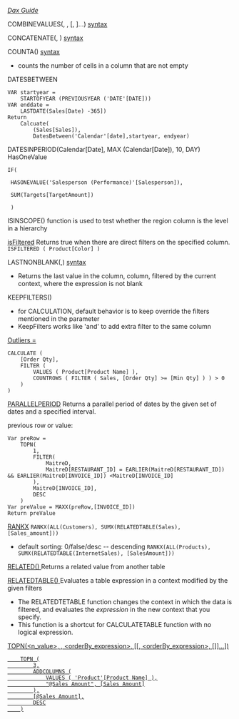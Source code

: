 *[Dax Guide](https://dax.guide/)*

COMBINEVALUES(<delimiter>, <expression>, <expression>[, <expression>]…) [syntax](https://docs.microsoft.com/en-us/dax/combinevalues-function-dax)


CONCATENATE(<text1>, <text2>) [syntax](https://docs.microsoft.com/en-us/dax/concatenate-function-dax)

COUNTA(<column>) [syntax](https://docs.microsoft.com/en-us/dax/counta-function-dax)
- counts the number of cells in a column that are not empty

DATESBETWEEN
```Sales PYTD =
VAR startyear = 
    STARTOFYEAR (PREVIOUSYEAR ('DATE'[DATE]))
VAR enddate =
    LASTDATE(Sales[Date) -365])
Return
    Calcuate(
        (Sales[Sales]),
        DatesBetween('Calendar'[date],startyear, endyear)

```

DATESINPERIOD(Calendar[Date], MAX (Calendar[Date]), 10, DAY)
HasOneValue
```
IF(

 HASONEVALUE('Salesperson (Performance)'[Salesperson]),

 SUM(Targets[TargetAmount])

 )
 ```

ISINSCOPE() function is used to test whether the region column is the level in a hierarchy


[isFiltered](https://dax.guide/isfiltered/)
Returns true when there are direct filters on the specified column.
```ISFILTERED ( Product[Color] )```

LASTNONBLANK(<column>,<expression>)  [syntax](https://docs.microsoft.com/en-us/dax/lastnonblank-function-dax)
- Returns the last value in the column, column, filtered by the current context, where the expression is not blank

KEEPFILTERS(<expression>)
- for CALCULATION, default behavior is to keep override the filters mentioned in the parameter
- KeepFilters works like 'and' to add extra filter to the same column

[Outliers =](https://docs.microsoft.com/en-us/learn/modules/perform-analytics-power-bi/3-visuals)
```
CALCULATE (
    [Order Qty],
    FILTER (
        VALUES ( Product[Product Name] ),
        COUNTROWS ( FILTER ( Sales, [Order Qty] >= [Min Qty] ) ) > 0
    )
)
```

[PARALLELPERIOD](https://dax.guide/parallelperiod/)
Returns a parallel period of dates by the given set of dates and a specified interval.

previous row or value:
```rowNum = 
Var preRow =
    TOPN(
        1,
        FILTER(
            MaitreD,
            MaitreD[RESTAURANT_ID] = EARLIER(MaitreD[RESTAURANT_ID]) && EARLIER(MaitreD[INVOICE_ID]) <MaitreD[INVOICE_ID]
        ),
        MaitreD[INVOICE_ID],
        DESC
    )
Var preValue = MAXX(preRow,[INVOICE_ID])
Return preValue
```

[RANKX](https://dax.guide/rankx/)
```RANKX(ALL(Customers), SUMX(RELATEDTABLE(Sales), [Sales_amount]))```
- default sorting: 0/false/desc -- descending
```RANKX(ALL(Products), SUMX(RELATEDTABLE(InternetSales), [SalesAmount]))```

[RELATED(<column>)  ](https://docs.microsoft.com/en-us/dax/related-function-dax)
Returns a related value from another table

[RELATEDTABLE(<tableName>)  ](https://docs.microsoft.com/en-us/dax/relatedtable-function-dax)
Evaluates a table expression in a context modified by the given filters
- The RELATEDTETABLE function changes the context in which the data is filtered, and evaluates the *expression* in the new context that you specify.
- This function is a shortcut for CALCULATETABLE function with no logical expression.


[TOPN(<n_value>, <table>, <orderBy_expression>, [<order>[, <orderBy_expression>, [<order>]]…]) ](https://docs.microsoft.com/en-us/dax/topn-function-dax)
```EVALUATE
    TOPN (
        3,
        ADDCOLUMNS (
            VALUES ( 'Product'[Product Name] ),
            "@Sales Amount", [Sales Amount]
        ),
        [@Sales Amount],
        DESC
    )
```
